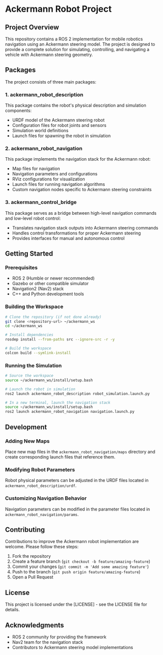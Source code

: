 # Ackermann Robot Project

## Project Overview

This repository contains a ROS 2 implementation for mobile robotics navigation using an Ackermann steering model. The project is designed to provide a complete solution for simulating, controlling, and navigating a vehicle with Ackermann steering geometry.

## Packages

The project consists of three main packages:

### 1. ackermann_robot_description

This package contains the robot's physical description and simulation components:
- URDF model of the Ackermann steering robot
- Configuration files for robot joints and sensors
- Simulation world definitions
- Launch files for spawning the robot in simulation

### 2. ackermann_robot_navigation

This package implements the navigation stack for the Ackermann robot:
- Map files for navigation
- Navigation parameters and configurations
- RViz configurations for visualization
- Launch files for running navigation algorithms
- Custom navigation nodes specific to Ackermann steering constraints

### 3. ackermann_control_bridge

This package serves as a bridge between high-level navigation commands and low-level robot control:
- Translates navigation stack outputs into Ackermann steering commands
- Handles control transformations for proper Ackermann steering
- Provides interfaces for manual and autonomous control

## Getting Started

### Prerequisites

- ROS 2 (Humble or newer recommended)
- Gazebo or other compatible simulator
- Navigation2 (Nav2) stack
- C++ and Python development tools

### Building the Workspace

```bash
# Clone the repository (if not done already)
git clone <repository-url> ~/ackermann_ws
cd ~/ackermann_ws

# Install dependencies
rosdep install --from-paths src --ignore-src -r -y

# Build the workspace
colcon build --symlink-install
```

### Running the Simulation

```bash
# Source the workspace
source ~/ackermann_ws/install/setup.bash

# Launch the robot in simulation
ros2 launch ackermann_robot_description robot_simulation.launch.py

# In a new terminal, launch the navigation stack
source ~/ackermann_ws/install/setup.bash
ros2 launch ackermann_robot_navigation navigation.launch.py
```

## Development

### Adding New Maps

Place new map files in the `ackermann_robot_navigation/maps` directory and create corresponding launch files that reference them.

### Modifying Robot Parameters

Robot physical parameters can be adjusted in the URDF files located in `ackermann_robot_description/urdf`.

### Customizing Navigation Behavior

Navigation parameters can be modified in the parameter files located in `ackermann_robot_navigation/params`.

## Contributing

Contributions to improve the Ackermann robot implementation are welcome. Please follow these steps:

1. Fork the repository
2. Create a feature branch (`git checkout -b feature/amazing-feature`)
3. Commit your changes (`git commit -m 'Add some amazing feature'`)
4. Push to the branch (`git push origin feature/amazing-feature`)
5. Open a Pull Request

## License

This project is licensed under the [LICENSE] - see the LICENSE file for details.

## Acknowledgments

- ROS 2 community for providing the framework
- Nav2 team for the navigation stack
- Contributors to Ackermann steering model implementations
